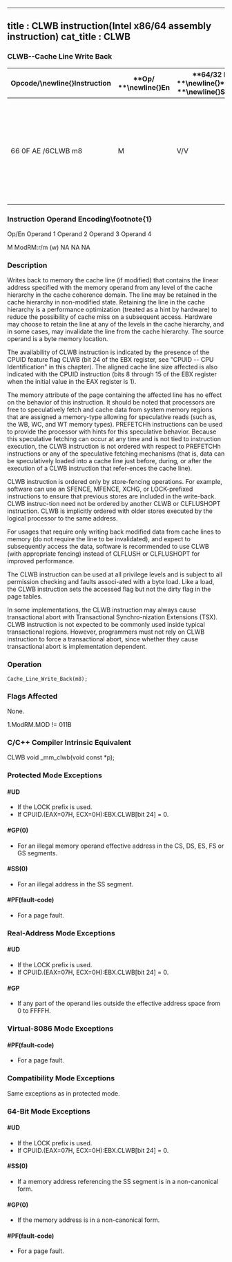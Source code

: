 ----------------------------
title : CLWB instruction(Intel x86/64 assembly instruction)
cat_title : CLWB
----------------------------
### CLWB--Cache Line Write Back


|**Opcode/**\newline{}**Instruction**|**Op/ **\newline{}**En**|**64/32 bit **\newline{}**Mode **\newline{}**Support**|**CPUID **\newline{}**Feature Flag**|**Description**|
|------------------------------------|------------------------|------------------------------------------------------|------------------------------------|---------------|
|66 0F AE /6CLWB m8|M|V/V|CLWB|Writes back modified cache line containing m8, and may retain the line in cache hierarchy in non-modified state.|
###                 Instruction Operand Encoding\footnote{1}


Op/En Operand 1 Operand 2 Operand 3 Operand 4

M ModRM:r/m (w) NA NA NA

### Description


Writes back to memory the cache line (if modified) that contains the linear address specified with the memory operand from any level of the cache hierarchy in the cache coherence domain. The line may be retained in the cache hierarchy in non-modified state. Retaining the line in the cache hierarchy is a performance optimization (treated as a hint by hardware) to reduce the possibility of cache miss on a subsequent access. Hardware may choose to retain the line at any of the levels in the cache hierarchy, and in some cases, may invalidate the line from the cache hierarchy. The source operand is a byte memory location. 

The availability of CLWB instruction is indicated by the presence of the CPUID feature flag CLWB (bit 24 of the EBX register, see "CPUID -- CPU Identification" in this chapter). The aligned cache line size affected is also indicated with the CPUID instruction (bits 8 through 15 of the EBX register when the initial value in the EAX register is 1).

The memory attribute of the page containing the affected line has no effect on the behavior of this instruction. It should be noted that processors are free to speculatively fetch and cache data from system memory regions that are assigned a memory-type allowing for speculative reads (such as, the WB, WC, and WT memory types). PREFETCHh instructions can be used to provide the processor with hints for this speculative behavior. Because this speculative fetching can occur at any time and is not tied to instruction execution, the CLWB instruction is not ordered with respect to PREFETCHh instructions or any of the speculative fetching mechanisms (that is, data can be speculatively loaded into a cache line just before, during, or after the execution of a CLWB instruction that refer-ences the cache line). 

CLWB instruction is ordered only by store-fencing operations. For example, software can use an SFENCE, MFENCE, XCHG, or LOCK-prefixed instructions to ensure that previous stores are included in the write-back. CLWB instruc-tion need not be ordered by another CLWB or CLFLUSHOPT instruction. CLWB is implicitly ordered with older stores executed by the logical processor to the same address.

For usages that require only writing back modified data from cache lines to memory (do not require the line to be invalidated), and expect to subsequently access the data, software is recommended to use CLWB (with appropriate fencing) instead of CLFLUSH or CLFLUSHOPT for improved performance.

The CLWB instruction can be used at all privilege levels and is subject to all permission checking and faults associ-ated with a byte load. Like a load, the CLWB instruction sets the accessed flag but not the dirty flag in the page tables.

In some implementations, the CLWB instruction may always cause transactional abort with Transactional Synchro-nization Extensions (TSX). CLWB instruction is not expected to be commonly used inside typical transactional regions. However, programmers must not rely on CLWB instruction to force a transactional abort, since whether they cause transactional abort is implementation dependent.


### Operation

```info-verb
Cache_Line_Write_Back(m8);
```
### Flags Affected


None.



1.ModRM.MOD != 011B

### C/C++ Compiler Intrinsic Equivalent


CLWB void _mm_clwb(void const *p);


### Protected Mode Exceptions

#### #UD
* If the LOCK prefix is used.
* If CPUID.(EAX=07H, ECX=0H):EBX.CLWB[bit 24] = 0.

#### #GP(0)
* For an illegal memory operand effective address in the CS, DS, ES, FS or GS segments.

#### #SS(0)
* For an illegal address in the SS segment. 

#### #PF(fault-code)
* For a page fault.

### Real-Address Mode Exceptions

#### #UD
* If the LOCK prefix is used.
* If CPUID.(EAX=07H, ECX=0H):EBX.CLWB[bit 24] = 0.

#### #GP
* If any part of the operand lies outside the effective address space from 0 to FFFFH.

### Virtual-8086 Mode Exceptions

#### #PF(fault-code)
* For a page fault.

### Compatibility Mode Exceptions



Same exceptions as in protected mode.


### 64-Bit Mode Exceptions

#### #UD
* If the LOCK prefix is used.
* If CPUID.(EAX=07H, ECX=0H):EBX.CLWB[bit 24] = 0.

#### #SS(0)
* If a memory address referencing the SS segment is in a non-canonical form.

#### #GP(0)
* If the memory address is in a non-canonical form.

#### #PF(fault-code)
* For a page fault.
